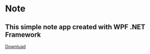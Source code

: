 # Note

## This simple note app created with WPF .NET Framework

[Downluad](https://github.com/b4shtirk1n/Note/releases/download/v0.1/Note-win.rar)
